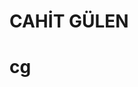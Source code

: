 # CAHİT GÜLEN
# cg
<p><a target="_blank" rel="noopener noreferrer" href="/github.com/cahitgulen/cg/blob/main/Phyton_45197776359727.png"><img src="/github.com/cahitgulen/cg/blob/main/Phyton_45197776359727.png" alt="" style="max-width:100%;"></a></p>
